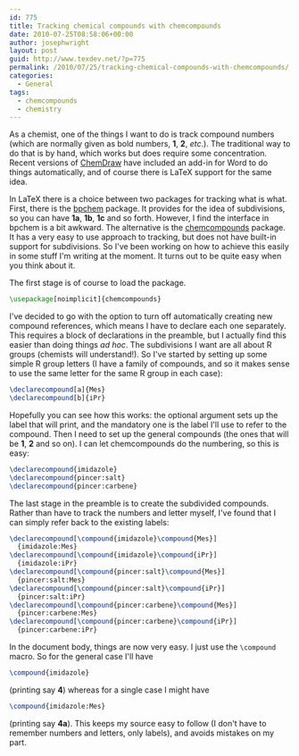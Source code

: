 ```yaml
---
id: 775
title: Tracking chemical compounds with chemcompounds
date: 2010-07-25T08:58:06+00:00
author: josephwright
layout: post
guid: http://www.texdev.net/?p=775
permalink: /2010/07/25/tracking-chemical-compounds-with-chemcompounds/
categories:
  - General
tags:
  - chemcompounds
  - chemistry
---
```

As a chemist, one of the things I want to do is track compound numbers (which are normally given as bold numbers, **1**, **2**, _etc_.). The traditional way to do that is by hand, which works but does require some concentration. Recent versions of [ChemDraw](http://www.cambridgesoft.com/) have included an add-in for Word to do things automatically, and of course there is LaTeX support for the same idea.

In LaTeX there is a choice between two packages for tracking what is what. First, there is the [bpchem](http://tug.ctan.org/pkg/bpchem) package. It provides for the idea of subdivisions, so you can have **1a**, **1b**, **1c** and so forth. However, I find the interface in bpchem is a bit awkward. The alternative is the [chemcompounds](http://tug.ctan.org/pkg/chemcompounds) package. It has a very easy to use approach to tracking, but does not have built-in support for subdivisions. So I've been working on how to achieve this easily in some stuff I'm writing at the moment. It turns out to be quite easy when you think about it.

The first stage is of course to load the package.

```latex
\usepackage[noimplicit]{chemcompounds}
```

I've decided to go with the option to turn off automatically creating new compound references, which means I have to declare each one separately. This requires a block of declarations in the preamble, but I actually find this easier than doing things _ad hoc_. The subdivisions I want are all about R groups (chemists will understand!). So I've started by setting up some simple R group letters (I have a family of compounds, and so it makes sense to use the same letter for the same R group in each case):

```latex
\declarecompound[a]{Mes}
\declarecompound[b]{iPr}
```

Hopefully you can see how this works: the optional argument sets up the label that will print, and the mandatory one is the label I'll use to refer to the compound.
Then I need to set up the general compounds (the ones that will be **1**, **2** and so on). I can let chemcompounds do the numbering, so this is easy:

```latex
\declarecompound{imidazole}
\declarecompound{pincer:salt}
\declarecompound{pincer:carbene}
```

The last stage in the preamble is to create the subdivided compounds. Rather than have to track the numbers and letter myself, I've found that I can simply refer back to the existing labels:

```latex
\declarecompound[\compound{imidazole}\compound{Mes}]
  {imidazole:Mes}
\declarecompound[\compound{imidazole}\compound{iPr}]
  {imidazole:iPr}
\declarecompound[\compound{pincer:salt}\compound{Mes}]
  {pincer:salt:Mes}
\declarecompound[\compound{pincer:salt}\compound{iPr}]
  {pincer:salt:iPr}
\declarecompound[\compound{pincer:carbene}\compound{Mes}]
  {pincer:carbene:Mes}
\declarecompound[\compound{pincer:carbene}\compound{iPr}]
  {pincer:carbene:iPr}
```

In the document body, things are now very easy. I just use the `\compound` macro. So for the general case I'll have

```latex
\compound{imidazole}
```

(printing say **4**) whereas for a single case I might have

```latex
\compound{imidazole:Mes}
```

(printing say **4a**). This keeps my source easy to follow (I don't have to remember numbers and letters, only labels), and avoids mistakes on my part.
